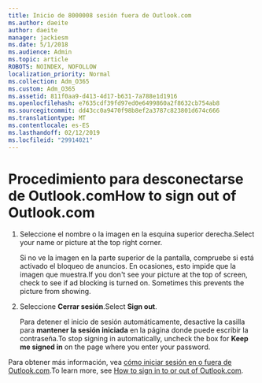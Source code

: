 ```yaml
---
title: Inicio de 8000008 sesión fuera de Outlook.com
ms.author: daeite
author: daeite
manager: jackiesm
ms.date: 5/1/2018
ms.audience: Admin
ms.topic: article
ROBOTS: NOINDEX, NOFOLLOW
localization_priority: Normal
ms.collection: Adm_O365
ms.custom: Adm_O365
ms.assetid: 811f0aa9-d413-4d17-b631-7a788e1d1916
ms.openlocfilehash: e7635cdf39fd97ed0e6499860a2f8632cb754ab8
ms.sourcegitcommit: dd43cc0a9470f98b8ef2a3787c823801d674c666
ms.translationtype: MT
ms.contentlocale: es-ES
ms.lasthandoff: 02/12/2019
ms.locfileid: "29914021"
---
```

# <a name="how-to-sign-out-of-outlookcom"></a><span data-ttu-id="400cd-102">Procedimiento para desconectarse de Outlook.com</span><span class="sxs-lookup"><span data-stu-id="400cd-102">How to sign out of Outlook.com</span></span>

1. <span data-ttu-id="400cd-103">Seleccione el nombre o la imagen en la esquina superior derecha.</span><span class="sxs-lookup"><span data-stu-id="400cd-103">Select your name or picture at the top right corner.</span></span>
    
    <span data-ttu-id="400cd-p101">Si no ve la imagen en la parte superior de la pantalla, compruebe si está activado el bloqueo de anuncios. En ocasiones, esto impide que la imagen que muestra.</span><span class="sxs-lookup"><span data-stu-id="400cd-p101">If you don't see your picture at the top of screen, check to see if ad blocking is turned on. Sometimes this prevents the picture from showing.</span></span>
    
2. <span data-ttu-id="400cd-106">Seleccione **Cerrar sesión**.</span><span class="sxs-lookup"><span data-stu-id="400cd-106">Select **Sign out**.</span></span> 
    
    <span data-ttu-id="400cd-107">Para detener el inicio de sesión automáticamente, desactive la casilla para **mantener la sesión iniciada** en la página donde puede escribir la contraseña.</span><span class="sxs-lookup"><span data-stu-id="400cd-107">To stop signing in automatically, uncheck the box for **Keep me signed in** on the page where you enter your password.</span></span> 
    
<span data-ttu-id="400cd-108">Para obtener más información, vea [cómo iniciar sesión en o fuera de Outlook.com](https://go.microsoft.com/fwlink/p/?linkid=873113).</span><span class="sxs-lookup"><span data-stu-id="400cd-108">To learn more, see [How to sign in to or out of Outlook.com](https://go.microsoft.com/fwlink/p/?linkid=873113).</span></span>
  

